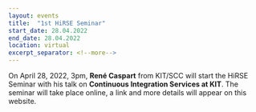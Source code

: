 ```yaml
---
layout: events
title:  "1st HiRSE Seminar"
start_date: 28.04.2022
end_date: 28.04.2022
location: virtual
excerpt_separator: <!--more-->
---
```


On April 28, 2022, 3pm, **René Caspart** from KIT/SCC will start the HiRSE Seminar with his talk on **Continuous Integration Services at KIT**. The seminar will take place online, a link and more details will appear on this website.
<!--more-->
